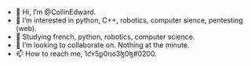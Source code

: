 - 👋 Hi, I’m @CollinEdward.
- 👀 I’m interested in python, C++, robotics, computer sience, pentesting (web).
- 🌱 Studying french, python, robotics, computer science.
- 💞️ I’m looking to collaborate on. Nothing at the minute.
- 📫 How to reach me, 1ƈʏ5ք0ռɢ3ɮ0ɮ#0200.

<!---
CollinEdward/CollinEdward is a ✨ special ✨ repository because its `README.md` (this file) appears on your GitHub profile.
You can click the Preview link to take a look at your changes.
--->
